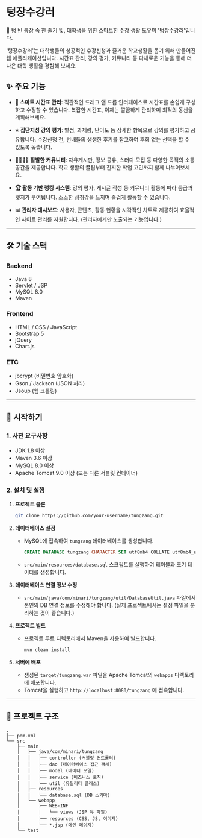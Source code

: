 # 텅장수강러

💸 텅 빈 통장 속 한 줄기 빛, 대학생을 위한 스마트한 수강 생활 도우미 '텅장수강러'입니다.

'텅장수강러'는 대학생들의 성공적인 수강신청과 즐거운 학교생활을 돕기 위해 만들어진 웹 애플리케이션입니다. 시간표 관리, 강의 평가, 커뮤니티 등 다채로운 기능을 통해 더 나은 대학 생활을 경험해 보세요.

## ✨ 주요 기능

- **📅 스마트 시간표 관리**: 직관적인 드래그 앤 드롭 인터페이스로 시간표를 손쉽게 구성하고 수정할 수 있습니다. 복잡한 시간표, 이제는 깔끔하게 관리하며 최적의 동선을 계획해보세요.

- **⭐ 집단지성 강의 평가**: 별점, 과제량, 난이도 등 상세한 항목으로 강의를 평가하고 공유합니다. 수강신청 전, 선배들의 생생한 후기를 참고하여 후회 없는 선택을 할 수 있도록 돕습니다.

- **👨‍👩‍👧‍👦 활발한 커뮤니티**: 자유게시판, 정보 공유, 스터디 모집 등 다양한 목적의 소통 공간을 제공합니다. 학교 생활의 꿀팁부터 진지한 학업 고민까지 함께 나누어보세요.

- **🏆 활동 기반 랭킹 시스템**: 강의 평가, 게시글 작성 등 커뮤니티 활동에 따라 등급과 뱃지가 부여됩니다. 소소한 성취감을 느끼며 즐겁게 활동할 수 있습니다.

- **📊 관리자 대시보드**: 사용자, 콘텐츠, 활동 현황을 시각적인 차트로 제공하여 효율적인 사이트 관리를 지원합니다. (관리자에게만 노출되는 기능입니다.)

---

## 🛠️ 기술 스택

### Backend
- Java 8
- Servlet / JSP
- MySQL 8.0
- Maven

### Frontend
- HTML / CSS / JavaScript
- Bootstrap 5
- jQuery
- Chart.js

### ETC
- jbcrypt (비밀번호 암호화)
- Gson / Jackson (JSON 처리)
- Jsoup (웹 크롤링)

---

## 🚀 시작하기

### 1. 사전 요구사항

- JDK 1.8 이상
- Maven 3.6 이상
- MySQL 8.0 이상
- Apache Tomcat 9.0 이상 (또는 다른 서블릿 컨테이너)

### 2. 설치 및 실행

1. **프로젝트 클론**
   ```bash
   git clone https://github.com/your-username/tungzang.git
   ```

2. **데이터베이스 설정**
   - MySQL에 접속하여 `tungzang` 데이터베이스를 생성합니다.
     ```sql
     CREATE DATABASE tungzang CHARACTER SET utf8mb4 COLLATE utf8mb4_unicode_ci;
     ```
   - `src/main/resources/database.sql` 스크립트를 실행하여 테이블과 초기 데이터를 생성합니다.

3. **데이터베이스 연결 정보 수정**
   - `src/main/java/com/minari/tungzang/util/DatabaseUtil.java` 파일에서 본인의 DB 연결 정보를 수정해야 합니다. (실제 프로젝트에서는 설정 파일을 분리하는 것이 좋습니다.)

4. **프로젝트 빌드**
   - 프로젝트 루트 디렉토리에서 Maven을 사용하여 빌드합니다.
     ```bash
     mvn clean install
     ```

5. **서버에 배포**
   - 생성된 `target/tungzang.war` 파일을 Apache Tomcat의 `webapps` 디렉토리에 배포합니다.
   - Tomcat을 실행하고 `http://localhost:8080/tungzang` 에 접속합니다.

---

## 📁 프로젝트 구조

```
.
├── pom.xml
└── src
    ├── main
    │   ├── java/com/minari/tungzang
    │   │   ├── controller (서블릿 컨트롤러)
    │   │   ├── dao (데이터베이스 접근 객체)
    │   │   ├── model (데이터 모델)
    │   │   ├── service (비즈니스 로직)
    │   │   └── util (유틸리티 클래스)
    │   ├── resources
    │   │   └── database.sql (DB 스키마)
    │   └── webapp
    │       ├── WEB-INF
    │       │   └── views (JSP 뷰 파일)
    │       ├── resources (CSS, JS, 이미지)
    │       └── *.jsp (메인 페이지)
    └── test
```
